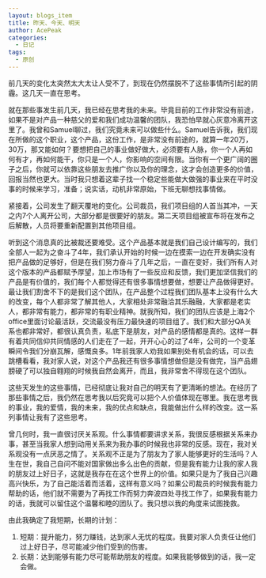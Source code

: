 ```yaml
---
layout: blogs_item
title: 昨天、今天、明天
author: AcePeak
categories:
  - 日记
tags:
  - 原创
---
```


前几天的变化太突然太大太让人受不了，到现在仍然摆脱不了这些事情所引起的阴霾。这几天一直在思考。


就在那些事发生前几天，我已经在思考我的未来。毕竟目前的工作非常没有前途，如果不是对产品一种慈父的爱和我们成功温馨的团队，我恐怕早就心灰意冷离开这里了。我曾和Samuel聊过，我们究竟未来可以做些什么。Samuel告诉我，我们现在所做的这个职业，这个产品，这份工作，是非常没有前途的，就算一年20万，30万，那又能如何？要想把自己的事业做好做大，必须要有人脉，你一个人再如何有才，再如何能干，你只是一个人，你影响的空间有限。当你有一个更广阔的圈子之后，你就可以依靠这些朋友去推广你以及你的理念，这才会创造更多的价值，回报当然也更大。当时我只想着这辈子找一个稳定些能做大做强的事业来在平时没事的时候来学习，准备；说实话，动机非常原始，下班无聊想找事情做。


紧接着，公司发生了翻天覆地的变化。公司裁员，我们项目组的人首当其冲，一天之内7个人离开公司，大部分都是很要好的朋友。第二天项目组被宣布将在发布之后解散，人员将要重新配置到其他项目组。


听到这个消息真的比被裁还要难受。这个产品基本就是我们自己设计编写的，我们全部人一起为之奋斗了4年，我们承认开始的时候一边在摸索一边在开发确实没有把产品做的足够好，但是在我们努力奋斗了几年之后，一直在变好，我们所有人对这个版本的产品都赋予厚望，加上市场有了一些反应和反馈，我们更加坚信我们的产品是有价值的，我们每个人都觉得还有很多事情想要做，想要让产品做得更好。最让我们割舍不下的是我们这个团队，在产品整个过程我们团队基本上没有什么大的改变，每个人都非常了解其他人，大家相处非常融洽其乐融融，大家都是老实人，都非常有能力，都非常的有职业精神。就我所知，我们的团队应该是上海2个office里面讨论最活跃，交流最没有压力最快速的项目组了。我们和大部分QA关系也都非常好，都很认真负责，私底下是朋友，对产品的感情都是真的。这样一群有着共同信仰共同情感的人们走在了一起，开开心心的过了4年，公司的一个变革瞬间令我们分崩瓦解，感慨良多。1年前我家人劝我如果别处有机会的话，可以去跳槽看看，我对家人说，对这个产品我还有很多事情想做但是没有做完，当产品翅膀硬了可以独自翱翔的时候我自然会离开，而且，我非常舍不得现在这个团队。


这些天发生的这些事情，已经彻底让我对自己的明天有了更清晰的想法。在经历了那些事情之后，我仍然在思考我以后究竟可以把个人价值体现在哪里。我在思考我的事业，我的爱情，我的未来，我的优点和缺点，我能做出什么样的改变。这一系列事情让我有了这些思考。


曾几何时，我一直很讨厌关系观。什么事情都要讲求关系，我很反感根据关系来办事，甚至当我家人想到动用关系来为我办事的时候我也非常的反感。现在，我对关系观没有一点厌恶之情了。关系观不正是为了朋友为了家人能够更好的生活吗？人生在世，我自己自问不能对国家做出多么出色的贡献，但是我有能力让我的家人我的朋友过上好日子，这就是我存在在这个世界上的价值。如果只是为了我自己兴趣高兴快乐，为了自己能活着而活着，这样有意义吗？如果公司裁员的时候我有能力帮助的话，他们就不需要为了再找工作而努力奔波四处寻找工作了，如果我有能力的话，我就可以留住这个温馨和睦的团队了。我只想以我的角度来试图挽救。


由此我确定了我短期，长期的计划：
1. 短期：提升能力，努力赚钱，达到家人无忧的程度。我要对家人负责任让他们过上好日子，尽可能减少他们受到的伤害。
2. 长期：达到能够有能力尽可能帮助朋友的程度。如果我能够做到的话，我一定会做。
